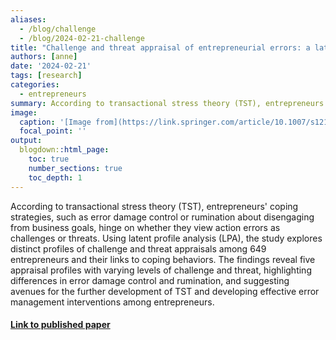 ```yaml
---
aliases: 
  - /blog/challenge
  - /blog/2024-02-21-challenge
title: "Challenge and threat appraisal of entrepreneurial errors: a latent profile analysis and examination of coping responses"
authors: [anne]
date: '2024-02-21'
tags: [research]
categories:
  - entrepreneurs
summary: According to transactional stress theory (TST), entrepreneurs' coping strategies depend on viewing errors as challenges or threats. This study uses latent profile analysis to explore distinct profiles of challenge and threat appraisals among entrepreneurs. The findings reveal five appraisal profiles that highlight differences in error damage control and rumination, suggesting improvements for TST and error management interventions.
image:
  caption: '[Image from](https://link.springer.com/article/10.1007/s12144-023-04370-1#Fig1)'
  focal_point: ''
output:
  blogdown::html_page:
    toc: true
    number_sections: true
    toc_depth: 1
---
```



According to transactional stress theory (TST), entrepreneurs' coping strategies, such as error damage control or rumination about disengaging from business goals, hinge on whether they view action errors as challenges or threats. Using latent profile analysis (LPA), the study explores distinct profiles of challenge and threat appraisals among 649 entrepreneurs and their links to coping behaviors. The findings reveal five appraisal profiles with varying levels of challenge and threat, highlighting differences in error damage control and rumination, and suggesting avenues for the further development of TST and developing effective error management interventions among entrepreneurs.

#### [Link to published paper](https://link.springer.com/article/10.1007/s12144-023-04370-1)
